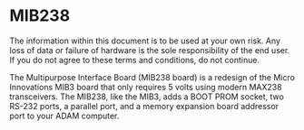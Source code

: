 # MIB238

The information within this document is to be used at your own risk. Any loss of data or failure of hardware is the sole responsibility of the end user. If you do not agree to these terms and conditions, do not continue.

The Multipurpose Interface Board (MIB238 board) is a redesign of the Micro Innovations MIB3 board that only requires 5 volts using modern MAX238 transceivers.  The MIB238, like the MIB3, adds a BOOT PROM socket, two RS-232 ports, a parallel port, and a memory expansion board addressor port to your ADAM computer.
